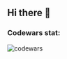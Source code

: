 ## Hi there 👋

### Codewars stat:
![codewars](https://www.codewars.com/users/It-Makes-No-Sense/badges/large)

<!--
### LeetCode stats:
[![LeetCode stats](https://leetcode-stats-six.vercel.app/api?username=It-Makes-No-Sense)](https://github.com/It-Makes-No-Sense/github-readme)
-->

<!--
![](https://github-profile-trophy.vercel.app/?username=It-Makes-No-Sense&theme=juicyfresh&no-bg=true)
**It-Makes-No-Sense/It-Makes-No-Sense** is a ✨ _special_ ✨ repository because its `README.md` (this file) appears on your GitHub profile.

Here are some ideas to get you started:

- 🔭 I’m currently working on ...
- 🌱 I’m currently learning ...
- 👯 I’m looking to collaborate on ...
- 🤔 I’m looking for help with ...
- 💬 Ask me about ...
- 📫 How to reach me: ...
- 😄 Pronouns: ...
- ⚡ Fun fact: ...
-->
